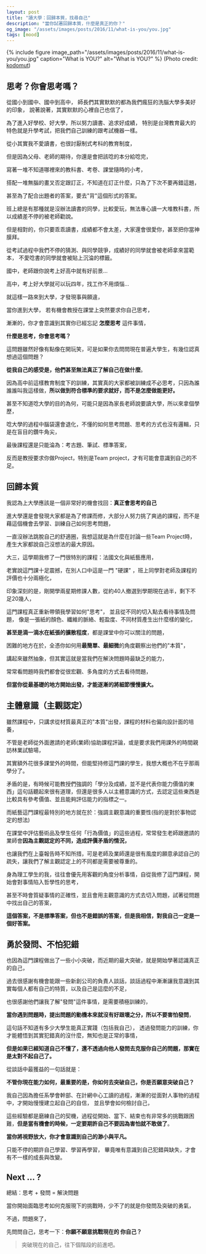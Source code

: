 ```yaml
---
layout: post
title: "讀大學：回歸本質，找尋自己"
description: "當你試著回歸本質，什麼是真正的你？"
og_image: "/assets/images/posts/2016/11/what-is-you/you.jpg"
tags: [mood]
---
```


{% include figure image_path="/assets/images/posts/2016/11/what-is-you/you.jpg" caption="What is YOU?" alt="What is YOU?" %}
(Photo credit: [kodomut](https://flic.kr/p/7U78DN))

## 思考？你會思考嗎？

從國小到國中、國中到高中，
師長們其實默默的都為我們瘋狂的洗腦大學多美好的印象，
說著說著，其實默默的心裡自己也信了，

為了進入好學校、好大學，所以努力讀書、追求好成績，
特別是台灣教育最大的特色就是升學考試，把我們自己訓練的跟考試機器一樣。

從小其實我不愛讀書，也很討厭制式考科的教育制度，

但是因為父母、老師的期待，你還是會把該唸的本分給唸完，

寫著一堆不知道哪裡來的教科書、考卷、課堂隨時的小考，

搭配一堆無腦的畫叉否定跟訂正，不知道在訂正什麼，只為了下次不要再錯這題，

甚至為了配合出題者的答案，要去"背"這個形式的答案。

班上總是有那種就是沒辦法讀書的同學，比較愛玩，無法專心讀一大堆教科書，所以成績差不停的被老師勸說。

但是相對的，你只要乖乖讀書，成績都不會太差，大家還會很愛你，甚至把你當神膜拜。

從考試過程中我們不停的猜測、與同學競爭，成績好的同學就會被老師拿來當範本，
不愛唸書的同學就會被貼上沉淪的標籤。

國中，老師跟你說考上好高中就有好前景…

高中，考上好大學就可以玩四年，找工作不用煩惱…

就這樣一路來到大學，才發現事與願違，


當你進到大學，
若有機會教授在課堂上突然要求你自己思考，

漸漸的，你才會意識到其實你已經忘記 **怎麼思考** 這件事情，

**什麼是思考，你會思考嗎？**

這問題雖然好像有點像在開玩笑，可是如果你去問問現在普遍大學生，有幾位認真想過這個問題？

**從我自己的感受是，他們甚至無法真正了解自己在做什麼**。

因為高中前這樣教育制度下的訓練，其實真的大家都被訓練成不必思考，只因為誰誰誰叫我這樣做，**所以做到符合標準的要求就好，而不是怎麼做能更好。**

甚至不知道唸大學的目的為何，可能只是因為家長老師說要讀大學，所以來拿個學歷，

唸大學的過程中腦袋還會退化，不懂的如何思考問題、思考的方式也沒有邏輯，只是在盲目的鑽牛角尖，

最後課程還是只能淪為：考古題、筆試、標準答案，

反而是教授要求你做Project，特別是Team project，才有可能會意識到自己的不足。


## 回歸本質

我認為上大學應該是一個非常好的機會找回：**真正會思考的自己**

進大學還是會發現大家都是為了修課而修，大部分人努力挑了爽過的課程，而不是藉這個機會去學習、訓練自己如何思考問題，

一直沒辦法跳脫自己的舒適圈，我想這就是為什麼在討論一些Team Project時，產生大家都說自己沒想法的最大原因。

大三，這學期我修了一門很特別的課程：法國文化與紙藝應用，

老實說這門課十足震撼，在別人口中這是一門 "硬課" ，班上同學對老師及課程的評價也十分兩極化，

印象深刻的是，剛開學兩星期修課人數，從約40人撤選到學期現在過半，剩下不足20幾人，

這門課程真正重新帶領我學習如何"思考"，
並且從不同的切入點去看待事情及問題，
像是一張紙的顏色、纖維的脈絡、輕盈度、不同材質產生出什麼樣的變化，

**甚至是滴一滴水在紙張的擴散程度**，都是課堂中你可以關注的問題，

困難的地方在於，全憑你如何用**最簡單、最細微**的角度觀察出他們的"本質"，

講起來雖然抽象，但其實這就是當我們在解決問題時最缺乏的能力，

常常看問題時我們都會從很宏觀、多角度的方式去看待問題，

**但當你從最基礎的地方開始出發，才能逐漸的將細節慢慢擴大。**


## 主體意識（主觀認定）

雖然課程中，只講求從材質最真正的"本質"出發，課程的材料也偏向設計面的培養，

不管是老師從外面邀請的老師(業師)協助課程評論，或是要求我們用課外的時間親訪林業試驗場，

其實額外花很多課堂外的時間，但能堅持修這門課的學生，我想大概也不在乎那兩學分了。

矛盾的是，有時候可能教授們強調的「學分及成績，並不是代表你能力價值的東西」這句話聽起來很有道理，但還是很多人以主體意識的方式，去認定這些東西是比較具有參考價值、並且能夠評估能力的指標之一。

而紙藝這門課程最特別的地方就在於：強調主觀意識的重要性(指的是對於事物認定的想法)

在課堂中評估藝術品及學生任何「行為價值」的這些過程，常常發生老師跟邀請的業師會**因為主觀認定的不同，造成評價矛盾的情況，**

也讓我們在上臺報告時不知所措，可是老師及業師還是很有風度的願意承認自己的疏失，讓我們了解主觀認定上的不同都是需要被尊重的。

身為理工學生的我，往往會優先用客觀的角度分析事情，自從我修了這門課程，開始會對事情陷入哲學性的思考，

甚至不時會質疑事情的正確性，並且會用主觀意識的方式去切入問題，試著從問題中找出自己的答案，

**這個答案，不是標準答案，但也不是錯誤的答案，但是我相信，對我自己一定是一個好答案。**


## 勇於發問、不怕犯錯

也因為這門課程做出了一些小小突破，而近期的最大突破，就是開始學著認識真正的自己，

過去很感謝有機會能跟一些新創公司的負責人談話，談話過程中漸漸讓我意識到其實每個人都有自己的特質，以及自己是這麼的不足，

也很感謝他們讓我了解"發問"這件事情，是需要積極訓練的，

**當你遇到問題時，提出問題的動機本來就沒有好跟壞之分，所以不要害怕發問**，

這句話不知道有多少大學生能真正實踐（包括我自己），
透過發問能力的訓練，你才能體悟到其實犯錯真的沒什麼，無知也是正常的事情，

**但是如果已經知道自己不懂了，還不透過向他人發問去克服你自己的問題，那實在是太對不起自己了。**

從談話中最獲益的一句話就是：

**不管你現在能力如何，最重要的是，你如何去突破自己，你是否願意突破自己？**

我自己因為擔任系學會幹部、在計網中心工讀的過程，漸漸的從面對人事物的過程中，才開始慢慢建立起自己的自信，
並且學會如何檢討自己，

這些經驗都是磨練自己的契機，過程從開始、當下、結束也有非常多的挑戰跟困難，**但是當有機會的時候，一定要期許自己不要因為害怕就不敢做了**。

**當你將視野放大，你才會意識到自己的渺小與平凡。**

只能不停的期許自己學習、學習再學習，
畢竟唯有意識到自己犯錯與缺失，才會有不一樣的成長與改變。


## Next ... ?

總結：思考 + 發問 = 解決問題

當你開始面臨思考如何克服現下的挑戰時，少不了的就是你發問及突破的勇氣，

不過，問題來了，

先問問自己，思考一下：**你願不願意挑戰現在的 你自己？**

> 突破現在的自己，往下個階段的前進吧。
